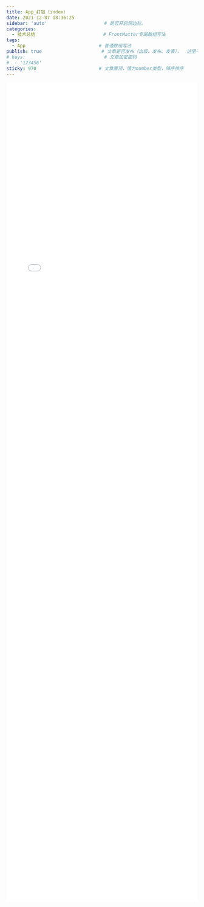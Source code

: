 ```yaml
---
title: App_打包（index）
date: 2021-12-07 18:36:25
sidebar: 'auto'                     # 是否开启侧边栏。
categories:
  - 技术总结                         # FrontMatter专属数组写法
tags:
  - App                           # 普通数组写法
publish: true                      # 文章是否发布（出版、发布、发表），  这里不是 public
# keys:                             # 文章加密密码
#  - '123456'
sticky: 970                       # 文章置顶，值为number类型，降序排序
---
```


<iframe 
  id="dd"
  width="100%" 
  height="2160px"
  src="/HTML文章/为知笔记/WebSocket_基础知识/App_打包（index）.htm"  
  frameborder="0"  
  allowfullscreen="true"
>
</iframe>


